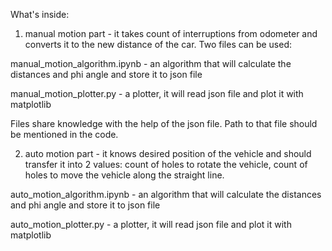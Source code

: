 What's inside:
1) manual motion part - it takes count of interruptions from odometer and converts it to the new distance of the car. Two files can be used: 

manual_motion_algorithm.ipynb - an algorithm that will calculate the distances and phi angle and store it to json file

manual_motion_plotter.py - a plotter, it will read json file and plot it with matplotlib

Files share knowledge with the help of the json file. Path to that file should be mentioned in the code.

2) auto motion part - it knows desired position of the vehicle and should transfer it into 2 values: count of holes to rotate the vehicle, count of holes to move the vehicle along the straight line.

auto_motion_algorithm.ipynb - an algorithm that will calculate the distances and phi angle and store it to json file

auto_motion_plotter.py - a plotter, it will read json file and plot it with matplotlib
 